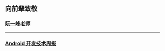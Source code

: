 ## 向前辈致敬
### [阮一峰老师](https://github.com/ruanyf/weekly)
---
### [Android 开发技术周报](https://www.androidweekly.cn/)

